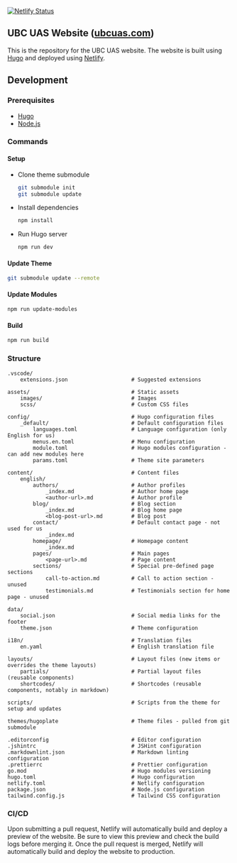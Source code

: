 [![Netlify Status](https://api.netlify.com/api/v1/badges/527f4e4e-eadf-4013-8709-14103812deb6/deploy-status)](https://app.netlify.com/sites/ubcuas/deploys)

## UBC UAS Website ([ubcuas.com](https://ubcuas.com))

This is the repository for the UBC UAS website. The website is built using [Hugo](https://gohugo.io/) and deployed using [Netlify](https://www.netlify.com/).

## Development

### Prerequisites

-   [Hugo](https://gohugo.io/getting-started/installing/)
-   [Node.js](https://nodejs.org/en/download/)

### Commands

#### Setup

- Clone theme submodule

    ```bash
    git submodule init
    git submodule update
    ```

- Install dependencies

    ```bash
    npm install
    ```

- Run Hugo server

    ```bash
    npm run dev
    ```

#### Update Theme

```bash
git submodule update --remote
```

#### Update Modules

```bash
npm run update-modules
```

#### Build

```bash
npm run build
```

### Structure

```
.vscode/
    extensions.json                    # Suggested extensions

assets/                                # Static assets
    images/                            # Images
    scss/                              # Custom CSS files

config/                                # Hugo configuration files
    _default/                          # Default configuration files
        languages.toml                 # Language configuration (only English for us)
        menus.en.toml                  # Menu configuration
        module.toml                    # Hugo modules configuration - can add new modules here
        params.toml                    # Theme site parameters

content/                               # Content files
    english/
        authors/                       # Author profiles
            _index.md                  # Author home page
            <author-url>.md            # Author profile
        blog/                          # Blog section
            _index.md                  # Blog home page
            <blog-post-url>.md         # Blog post
        contact/                       # Default contact page - not used for us
            _index.md
        homepage/                      # Homepage content
            _index.md
        pages/                         # Main pages
            <page-url>.md              # Page content
        sections/                      # Special pre-defined page sections
            call-to-action.md          # Call to action section - unused
            testimonials.md            # Testimonials section for home page - unused

data/
    social.json                        # Social media links for the footer
    theme.json                         # Theme configuration

i18n/                                  # Translation files
    en.yaml                            # English translation file

layouts/                               # Layout files (new items or overrides the theme layouts)
    partials/                          # Partial layout files (reusable components)
    shortcodes/                        # Shortcodes (reusable components, notably in markdown)

scripts/                               # Scripts from the theme for setup and updates

themes/hugoplate                       # Theme files - pulled from git submodule

.editorconfig                          # Editor configuration
.jshintrc                              # JSHint configuration
.markdownlint.json                     # Markdown linting configuration
.prettierrc                            # Prettier configuration
go.mod                                 # Hugo modules versioning
hugo.toml                              # Hugo configuration
netlify.toml                           # Netlify configuration
package.json                           # Node.js configuration
tailwind.config.js                     # Tailwind CSS configuration
```

### CI/CD

Upon submitting a pull request, Netlify will automatically build and deploy a preview of the website. Be sure to view this preview and check the build logs before merging it. Once the pull request is merged, Netlify will automatically build and deploy the website to production.
